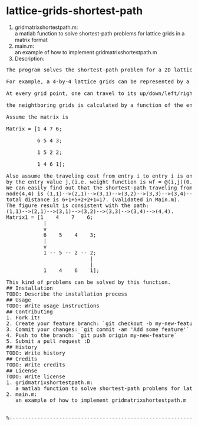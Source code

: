 # lattice-grids-shortest-path

1. gridmatrixshortestpath.m: <br />
   a matlab function to solve shortest-path problems for lattice grids in a matrix format
2. main.m: <br />
   an example of how to implement gridmatrixshortestpath.m
3. Description:<br />
<pre>The program solves the shortest-path problem for a 2D lattice grids which can be represented by a matrix.<br />
For example, a 4-by-4 lattice grids can be represented by a 4-by-4 matrix. (One entry corresponds to one grid point).<br />
At every grid point, one can travel to its up/down/left/right side grid point, the arc-length (weight) between<br />
the neightboring grids is calculated by a function of the entry values in the corresponding matrix.<br />
Assume the matrix is <br />
Matrix = [1 4 7 6;<br />
          6 5 4 3;<br />
          1 5 2 2;<br />
          1 4 6 1];<br />
Also assume the traveling cost from entry i to entry i is only determined 
by the entry value j,(i.e. weight function is wf = @(i,j)(0.*i + 1.*j)). 
We can easily find out that the shortest-path traveling from node(1,1) to
node(4,4) is (1,1)-->(2,1)-->(3,1)-->(3,2)-->(3,3)-->(3,4)-->(4,4), the
total distance is 6+1+5+2+2+1=17. (validated in Main.m). 
The figure result is consistent with the path:
(1,1)-->(2,1)-->(3,1)-->(3,2)-->(3,3)-->(3,4)-->(4,4). 
Matrix1 = [1    4    7    6;
            |
            v
            6    5    4    3;
            |
            v
            1 -- 5 -- 2 -- 2;
                           |
                           |
            1    4    6    1];

This kind of problems can be solved by this function. 
## Installation
TODO: Describe the installation process
## Usage
TODO: Write usage instructions
## Contributing
1. Fork it!
2. Create your feature branch: `git checkout -b my-new-feature`
3. Commit your changes: `git commit -am 'Add some feature'`
4. Push to the branch: `git push origin my-new-feature`
5. Submit a pull request :D
## History
TODO: Write history
## Credits
TODO: Write credits
## License
TODO: Write license
1. gridmatrixshortestpath.m: 
   a matlab function to solve shortest-path problems for lattice grids in a matrix format
2. main.m:
   an example of how to implement gridmatrixshortestpath.m


%--------------------------------------------------------------------------

